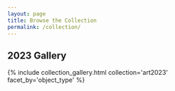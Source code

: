 ```yaml
---
layout: page
title: Browse the Collection
permalink: /collection/
---
```


## 2023 Gallery

{% include collection_gallery.html collection='art2023' facet_by='object_type' %}